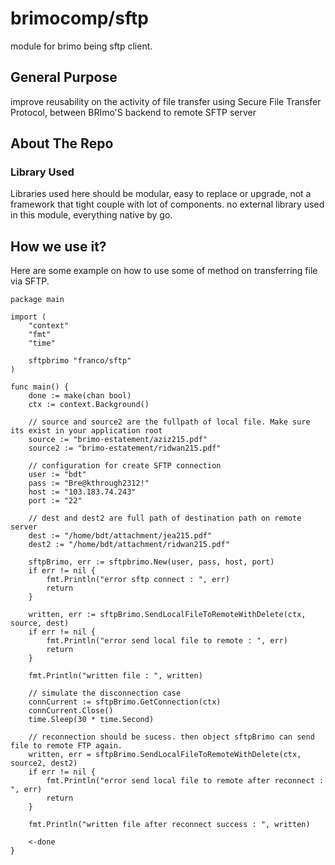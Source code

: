 # brimocomp/sftp
module for brimo being sftp client.

## General Purpose
improve reusability on the activity of file transfer using Secure File Transfer Protocol, between BRImo'S backend to remote SFTP server


## About The Repo
### Library Used
Libraries used here should be modular, easy to replace or upgrade, not a framework that tight couple with lot of components. no external library used in this module, everything native by go.

## How we use it?
Here are some example on how to use some of method on transferring file via SFTP. 


```
package main

import (
	"context"
	"fmt"
	"time"

	sftpbrimo "franco/sftp"
)

func main() {
	done := make(chan bool)
	ctx := context.Background()

	// source and source2 are the fullpath of local file. Make sure its exist in your application root
	source := "brimo-estatement/aziz215.pdf"
	source2 := "brimo-estatement/ridwan215.pdf"

	// configuration for create SFTP connection
	user := "bdt"
	pass := "Bre@kthrough2312!"
	host := "103.183.74.243"
	port := "22"

	// dest and dest2 are full path of destination path on remote server
	dest := "/home/bdt/attachment/jea215.pdf"
	dest2 := "/home/bdt/attachment/ridwan215.pdf"

	sftpBrimo, err := sftpbrimo.New(user, pass, host, port)
	if err != nil {
		fmt.Println("error sftp connect : ", err)
		return
	}

	written, err := sftpBrimo.SendLocalFileToRemoteWithDelete(ctx, source, dest)
	if err != nil {
		fmt.Println("error send local file to remote : ", err)
		return
	}

	fmt.Println("written file : ", written)

	// simulate the disconnection case
	connCurrent := sftpBrimo.GetConnection(ctx)
	connCurrent.Close()
	time.Sleep(30 * time.Second)

	// reconnection should be sucess. then object sftpBrimo can send file to remote FTP again.
	written, err = sftpBrimo.SendLocalFileToRemoteWithDelete(ctx, source2, dest2)
	if err != nil {
		fmt.Println("error send local file to remote after reconnect : ", err)
		return
	}

	fmt.Println("written file after reconnect success : ", written)

	<-done
}
```



